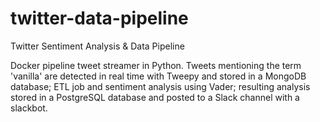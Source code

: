 # twitter-data-pipeline
Twitter Sentiment Analysis &amp; Data Pipeline

Docker pipeline tweet streamer in Python. Tweets mentioning the term 'vanilla' are detected in real time with Tweepy and stored in a MongoDB database; ETL job and sentiment analysis using Vader; resulting analysis stored in a PostgreSQL database and posted to a Slack channel with a slackbot.
